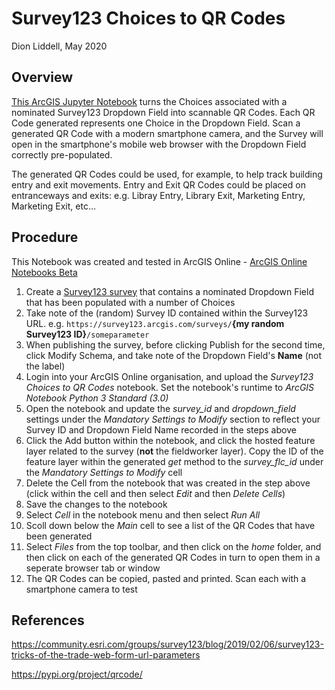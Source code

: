 # Survey123 Choices to QR Codes
Dion Liddell, May 2020

## Overview
[This ArcGIS Jupyter Notebook](https://github.com/localgovernment/Survey123-Choices-to-QR-Codes/blob/master/Survey123%20Choices%20to%20QR%20Codes.ipynb) turns the Choices associated with a nominated Survey123 Dropdown Field into scannable QR Codes. Each QR Code generated represents one Choice in the Dropdown Field. Scan a generated QR Code with a modern smartphone camera, and the Survey will open in the smartphone's mobile web browser with the Dropdown Field correctly pre-populated.

The generated QR Codes could be used, for example, to help track building entry and exit movements.  Entry and Exit QR Codes could be placed on entranceways and exits: e.g. Libray Entry, Library Exit, Marketing Entry, Marketing Exit, etc...

## Procedure
This Notebook was created and tested in ArcGIS Online - [ArcGIS Online Notebooks Beta](https://www.esri.com/arcgis-blog/products/arcgis-online/analytics/arcgis-notebooks-public-beta/)

1. Create a [Survey123 survey](https://survey123.arcgis.com/) that contains a nominated Dropdown Field that has been populated with a number of Choices
2. Take note of the (random) Survey ID contained within the Survey123 URL. e.g. ```https://survey123.arcgis.com/surveys/```**{my random Survey123 ID}**```/someparameter``` 
3. When publishing the survey, before clicking Publish for the second time, click Modify Schema, and take note of the Dropdown Field's **Name** (not the label)
4. Login into your ArcGIS Online organisation, and upload the *Survey123 Choices to QR Codes* notebook. Set the notebook's runtime to *ArcGIS Notebook Python 3 Standard (3.0)*
5. Open the notebook and update the *survey_id* and *dropdown_field* settings under the *Mandatory Settings to Modify* section to reflect your Survey ID and Dropdown Field Name recorded in the steps above
6. Click the Add button within the notebook, and click the hosted feature layer related to the survey (**not** the fieldworker layer). Copy the ID of the feature layer within the generated *get* method to the *survey_flc_id* under the *Mandatory Settings to Modify* cell
7. Delete the Cell from the notebook that was created in the step above (click within the cell and then select *Edit* and then *Delete Cells*)
8. Save the changes to the notebook
9. Select *Cell* in the notebook menu and then select *Run All*
10. Scoll down below the *Main* cell to see a list of the QR Codes that have been generated
11. Select *Files* from the top toolbar, and then click on the *home* folder, and then click on each of the generated QR Codes in turn to open them in a seperate browser tab or window
12. The QR Codes can be copied, pasted and printed.  Scan each with a smartphone camera to test

## References
https://community.esri.com/groups/survey123/blog/2019/02/06/survey123-tricks-of-the-trade-web-form-url-parameters

https://pypi.org/project/qrcode/
